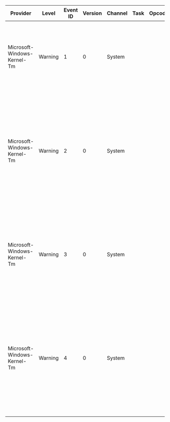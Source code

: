 Provider                     |  Level    |  Event ID  |  Version  |  Channel  |  Task  |  Opcode  |  Keyword  |  Message
-----------------------------|-----------|------------|-----------|-----------|--------|----------|-----------|----------------------------------------------------------------------------------------------------------------------------------------------------------------------------------------------------------------------------------------------------------------------------------------------------------------------------------------------------------------------------------------------------------------------------------------------------------------
Microsoft-Windows-Kernel-Tm  |  Warning  |  1         |  0        |  System   |        |          |           |  The Transaction (UOW={TxUow}, Description='{TxDescription}') was unable to be committed, and instead rolled back; this was due to an error message returned by CLFS while attempting to write a Prepare or Commit record for the Transaction.  The CLFS error returned was: {ClfsStatus}.
Microsoft-Windows-Kernel-Tm  |  Warning  |  2         |  0        |  System   |        |          |           |  The Transaction (UOW={TxUow}, Description='{TxDescription}') blocked a Freeze from completing.  Freeze is necessary to ensure that a VSS snapshot is transactionally consistent.  The ResourceManager (RmId={RmId}, Description='{RmDescription}') may not be functioning correctly, since it did not allow the transaction to drain in the allotted time.  Contact the vendor for that ResourceManager for assistance.
Microsoft-Windows-Kernel-Tm  |  Warning  |  3         |  0        |  System   |        |          |           |  The transaction (UOW={TxUow}, Description='{TxDescription}') was heuristically aborted and forgotten from the TransactionManager (TmId={TmIdentity}, LogPath={TmLogFileName}) so that the TransactionManager can continue to make forward progress.  This may cause data corruption in any subordinate ResourceManagers or Transactionmanager.
Microsoft-Windows-Kernel-Tm  |  Warning  |  4         |  0        |  System   |        |          |           |  The TransactionManager (TmId={TmIdentity}, LogPath={TmLogFileName}) has failed to advance its log tail, due to the transaction (UOW={TxUow}, Description='{TxDescription}') being unresolved for some time.  The transaction must be forced to resolve in order for the TransactionManager to continue to provide transactional services.  Forcing the incorrect outcome may cause data corruption in any subordinate ResourceManagers or Transactionmanagers.